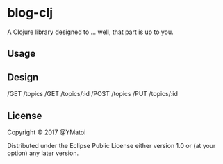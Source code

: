# blog-clj

A Clojure library designed to ... well, that part is up to you.

## Usage

## Design
/GET /topics
/GET /topics/:id
/POST /topics
/PUT /topics/:id

## License

Copyright © 2017 @YMatoi

Distributed under the Eclipse Public License either version 1.0 or (at
your option) any later version.
